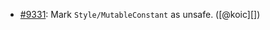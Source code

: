 * [#9331](https://github.com/rubocop-hq/rubocop/pull/9331): Mark `Style/MutableConstant` as unsafe. ([@koic][])
